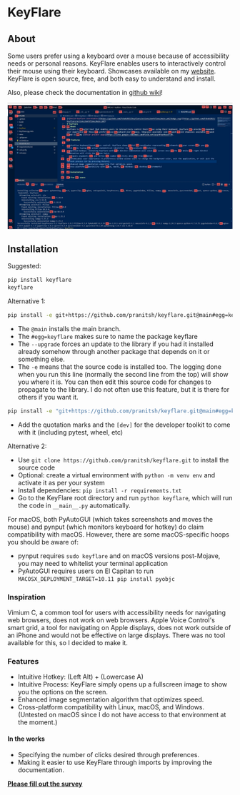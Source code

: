 # KeyFlare 
## About
Some users prefer using a keyboard over a mouse because of accessibility needs or personal reasons. KeyFlare enables users to interactively control their mouse using their keyboard.  Showcases available on my [website](https://www.pranitshah.cyou/keyflare). KeyFlare is open source, free, and both easy to understand and install.

Also, please check the documentation in [github wiki](https://github.com/pranitsh/keyflare/wiki)!

![An example image of KeyFlare in action](images/Screenshot.jpg)

## Installation

Suggested:
```sh
pip install keyflare
keyflare
```

Alternative 1:
```sh
pip install -e git+https://github.com/pranitsh/keyflare.git@main#egg=keyflare --upgrade
```
- The `@main` installs the main branch.
- The `#egg=keyflare` makes sure to name the package keyflare
- The `--upgrade` forces an update to the library if you had it installed already somehow through another package that depends on it or something else.
- The `-e` means that the source code is installed too. The logging done when you run this line (normally the second line from the top) will show you where it is. You can then edit this source code for changes to propagate to the library. I do not often use this feature, but it is there for others if you want it.

```sh
pip install -e "git+https://github.com/pranitsh/keyflare.git@main#egg=keyflare[dev]" --upgrade
```
- Add the quotation marks and the `[dev]` for the developer toolkit to come with it (including pytest, wheel, etc)


Alternative 2:
- Use `git clone https://github.com/pranitsh/keyflare.git` to install the source code
- Optional: create a virtual environment with `python -m venv env` and activate it as per your system
- Install dependencies: `pip install -r requirements.txt`
- Go to the KeyFlare root directory and run `python keyflare`, which will run the code in `__main__.py` automatically.

For macOS, both PyAutoGUI (which takes screenshots and moves the mouse) and pynput (which monitors keyboard for hotkey) do claim compatibility with macOS. However, there are some macOS-specific hoops you should be aware of:
- pynput requires `sudo keyflare` and on macOS versions post-Mojave, you may need to whitelist your terminal application
- PyAutoGUI requires users on El Capitan to run `MACOSX_DEPLOYMENT_TARGET=10.11 pip install pyobjc`

### Inspiration

Vimium C, a common tool for users with accessibility needs for navigating web browsers, does not work on web browsers. Apple Voice Control's smart grid, a tool for navigating on Apple displays, does not work outside of an iPhone and would not be effective on large displays. There was no tool available for this, so I decided to make it.

### Features

- Intuitive Hotkey: (Left Alt) + (Lowercase A)
- Intuitive Process: KeyFlare simply opens up a fullscreen image to show you the options on the screen.
- Enhanced image segmentation algorithm that optimizes speed.
- Cross-platform compatibility with Linux, macOS, and Windows. (Untested on macOS since I do not have access to that environment at the moment.)

#### In the works

- Specifying the number of clicks desired through preferences.
- Making it easier to use KeyFlare through imports by improving the documentation.

**[Please fill out the survey](https://forms.gle/AVNGoHaFzGwHcsMz8)**
